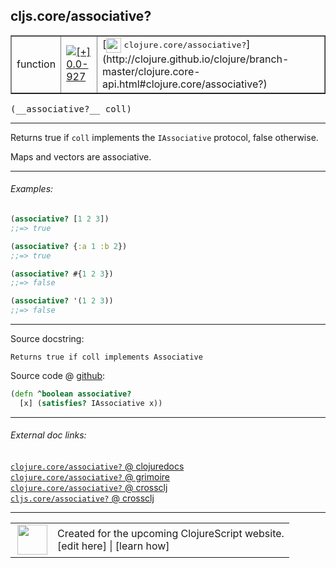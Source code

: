 ## cljs.core/associative?



 <table border="1">
<tr>
<td>function</td>
<td><a href="https://github.com/cljsinfo/cljs-api-docs/tree/0.0-927"><img valign="middle" alt="[+] 0.0-927" title="Added in 0.0-927" src="https://img.shields.io/badge/+-0.0--927-lightgrey.svg"></a> </td>
<td>
[<img height="24px" valign="middle" src="http://i.imgur.com/1GjPKvB.png"> <samp>clojure.core/associative?</samp>](http://clojure.github.io/clojure/branch-master/clojure.core-api.html#clojure.core/associative?)
</td>
</tr>
</table>


 <samp>
(__associative?__ coll)<br>
</samp>

---

Returns true if `coll` implements the `IAssociative` protocol, false otherwise.

Maps and vectors are associative.



---

###### Examples:

```clj
(associative? [1 2 3])
;;=> true

(associative? {:a 1 :b 2})
;;=> true

(associative? #{1 2 3})
;;=> false

(associative? '(1 2 3))
;;=> false
```



---



Source docstring:

```
Returns true if coll implements Associative
```


Source code @ [github](https://github.com/clojure/clojurescript/blob/r1844/src/cljs/cljs/core.cljs#L1088-L1090):

```clj
(defn ^boolean associative?
  [x] (satisfies? IAssociative x))
```

<!--
Repo - tag - source tree - lines:

 <pre>
clojurescript @ r1844
└── src
    └── cljs
        └── cljs
            └── <ins>[core.cljs:1088-1090](https://github.com/clojure/clojurescript/blob/r1844/src/cljs/cljs/core.cljs#L1088-L1090)</ins>
</pre>

-->

---



###### External doc links:

[`clojure.core/associative?` @ clojuredocs](http://clojuredocs.org/clojure.core/associative_q)<br>
[`clojure.core/associative?` @ grimoire](http://conj.io/store/v1/org.clojure/clojure/1.7.0-beta3/clj/clojure.core/associative%3F/)<br>
[`clojure.core/associative?` @ crossclj](http://crossclj.info/fun/clojure.core/associative%3F.html)<br>
[`cljs.core/associative?` @ crossclj](http://crossclj.info/fun/cljs.core.cljs/associative%3F.html)<br>

---

 <table>
<tr><td>
<img valign="middle" align="right" width="48px" src="http://i.imgur.com/Hi20huC.png">
</td><td>
Created for the upcoming ClojureScript website.<br>
[edit here] | [learn how]
</td></tr></table>

[edit here]:https://github.com/cljsinfo/cljs-api-docs/blob/master/cljsdoc/cljs.core/associativeQMARK.cljsdoc
[learn how]:https://github.com/cljsinfo/cljs-api-docs/wiki/cljsdoc-files

<!--

This information was too distracting to show to readers, but I'll leave it
commented here since it is helpful to:

- pretty-print the data used to generate this document
- and show how to retrieve that data



The API data for this symbol:

```clj
{:description "Returns true if `coll` implements the `IAssociative` protocol, false otherwise.\n\nMaps and vectors are associative.",
 :return-type boolean,
 :ns "cljs.core",
 :name "associative?",
 :signature ["[coll]"],
 :history [["+" "0.0-927"]],
 :type "function",
 :full-name-encode "cljs.core/associativeQMARK",
 :source {:code "(defn ^boolean associative?\n  [x] (satisfies? IAssociative x))",
          :title "Source code",
          :repo "clojurescript",
          :tag "r1844",
          :filename "src/cljs/cljs/core.cljs",
          :lines [1088 1090]},
 :examples [{:id "29a37f",
             :content "```clj\n(associative? [1 2 3])\n;;=> true\n\n(associative? {:a 1 :b 2})\n;;=> true\n\n(associative? #{1 2 3})\n;;=> false\n\n(associative? '(1 2 3))\n;;=> false\n```"}],
 :full-name "cljs.core/associative?",
 :clj-symbol "clojure.core/associative?",
 :docstring "Returns true if coll implements Associative"}

```

Retrieve the API data for this symbol:

```clj
;; from Clojure REPL
(require '[clojure.edn :as edn])
(-> (slurp "https://raw.githubusercontent.com/cljsinfo/cljs-api-docs/catalog/cljs-api.edn")
    (edn/read-string)
    (get-in [:symbols "cljs.core/associative?"]))
```

-->
